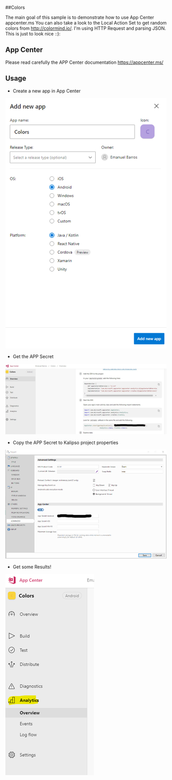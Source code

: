 ##Colors

The main goal of this sample is to demonstrate how to use App Center
appcenter.ms
You can also take a look to the Local Action Set to get random colors from http://colormind.io/.
I'm using HTTP Request and parsing JSON.
This is just to look nice ::):


## App Center
Please read carefully the APP Center documentation
https://appcenter.ms/

## Usage
* Create a new app in App Center

![Step1](./Resources/color_s1.png)

* Get the APP Secret

![Step2](./Resources/colors_s2.jpg)

* Copy the APP Secret to Kalipso project properties

![Step3](./Resources/colors_s3.png)

* Get some Results!

![Step4](./Resources/colors_s4.png)

